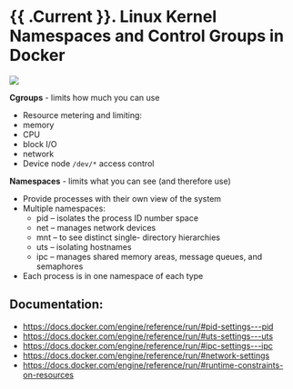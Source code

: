 # {{ .Current }}. Linux Kernel Namespaces and Control Groups in Docker


![](https://cdn-images-1.medium.com/max/800/0*Eie6amq_FGqEtRPN.png)

**Cgroups** - limits how much you can use
  - Resource metering and limiting:
  - memory
  - CPU
  - block I/O
  - network
  - Device node `/dev/*` access control  
  
**Namespaces** - limits what you can see (and therefore use)
  - Provide processes with their own view of the system
  - Multiple namespaces:
    - pid – isolates the process ID number space
    - net – manages network devices
    - mnt – to see distinct single- directory hierarchies
    - uts – isolating hostnames
    - ipc – manages shared memory areas, message queues, and semaphores
  - Each process is in one namespace of each type


## Documentation:
- https://docs.docker.com/engine/reference/run/#pid-settings---pid
- https://docs.docker.com/engine/reference/run/#uts-settings---uts
- https://docs.docker.com/engine/reference/run/#ipc-settings---ipc
- https://docs.docker.com/engine/reference/run/#network-settings
- https://docs.docker.com/engine/reference/run/#runtime-constraints-on-resources